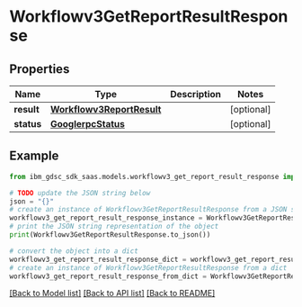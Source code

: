 # Workflowv3GetReportResultResponse


## Properties

Name | Type | Description | Notes
------------ | ------------- | ------------- | -------------
**result** | [**Workflowv3ReportResult**](Workflowv3ReportResult.md) |  | [optional] 
**status** | [**GooglerpcStatus**](GooglerpcStatus.md) |  | [optional] 

## Example

```python
from ibm_gdsc_sdk_saas.models.workflowv3_get_report_result_response import Workflowv3GetReportResultResponse

# TODO update the JSON string below
json = "{}"
# create an instance of Workflowv3GetReportResultResponse from a JSON string
workflowv3_get_report_result_response_instance = Workflowv3GetReportResultResponse.from_json(json)
# print the JSON string representation of the object
print(Workflowv3GetReportResultResponse.to_json())

# convert the object into a dict
workflowv3_get_report_result_response_dict = workflowv3_get_report_result_response_instance.to_dict()
# create an instance of Workflowv3GetReportResultResponse from a dict
workflowv3_get_report_result_response_from_dict = Workflowv3GetReportResultResponse.from_dict(workflowv3_get_report_result_response_dict)
```
[[Back to Model list]](../README.md#documentation-for-models) [[Back to API list]](../README.md#documentation-for-api-endpoints) [[Back to README]](../README.md)


